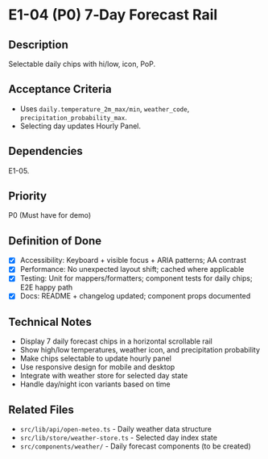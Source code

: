 # E1-04 (P0) 7‑Day Forecast Rail

## Description
Selectable daily chips with hi/low, icon, PoP.

## Acceptance Criteria

* Uses `daily.temperature_2m_max/min`, `weather_code`, `precipitation_probability_max`.
* Selecting day updates Hourly Panel.

## Dependencies
E1-05.

## Priority
P0 (Must have for demo)

## Definition of Done
- [x] Accessibility: Keyboard + visible focus + ARIA patterns; AA contrast
- [x] Performance: No unexpected layout shift; cached where applicable
- [x] Testing: Unit for mappers/formatters; component tests for daily chips; E2E happy path
- [x] Docs: README + changelog updated; component props documented

## Technical Notes
- Display 7 daily forecast chips in a horizontal scrollable rail
- Show high/low temperatures, weather icon, and precipitation probability
- Make chips selectable to update hourly panel
- Use responsive design for mobile and desktop
- Integrate with weather store for selected day state
- Handle day/night icon variants based on time

## Related Files
- `src/lib/api/open-meteo.ts` - Daily weather data structure
- `src/lib/store/weather-store.ts` - Selected day index state
- `src/components/weather/` - Daily forecast components (to be created)
